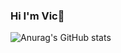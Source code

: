 ### Hi I'm Vic👋
![Anurag's GitHub stats](https://github-readme-stats.vercel.app/api?username=asim&count_private=true&show_icons=true&theme=synthwave)


<!--
**volleyball26/volleyball26** is a ✨ _special_ ✨ repository because its `README.md` (this file) appears on your GitHub profile.

Here are some ideas to get you started:

- 🔭 I’m currently working on ...
- 🌱 I’m currently learning ...
- 👯 I’m looking to collaborate on ...
- 🤔 I’m looking for help with ...
- 💬 Ask me about ...
- 📫 How to reach me: ...
- 😄 Pronouns: ...
- ⚡ Fun fact: ...
-->
